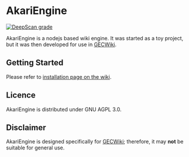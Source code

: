 # AkariEngine
[![DeepScan grade](https://deepscan.io/api/teams/16356/projects/19628/branches/512678/badge/grade.svg)](https://deepscan.io/dashboard#view=project&tid=16356&pid=19628&bid=512678)

AkariEngine is a nodejs based wiki engine. It was started as a toy project, but it was then developed for use in [GECWiki](https://gecwiki.kr).

## Getting Started
Please refer to [installation page on the wiki](https://github.com/kbmin24/AkariEngine/wiki/Installation).

## Licence
AkariEngine is distributed under GNU AGPL 3.0.

## Disclaimer
AkariEngine is designed specifically for [GECWiki](https://gecwiki.kr); therefore, it may __not__ be suitable for general use.

